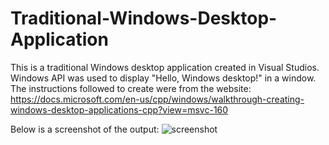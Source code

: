 # Traditional-Windows-Desktop-Application
This is a traditional Windows desktop application created in Visual Studios. Windows API was used to display "Hello, Windows desktop!" in a window. The instructions followed to create were from the website: https://docs.microsoft.com/en-us/cpp/windows/walkthrough-creating-windows-desktop-applications-cpp?view=msvc-160

Below is a screenshot of the output:
![screenshot](screenshot.PNG)

